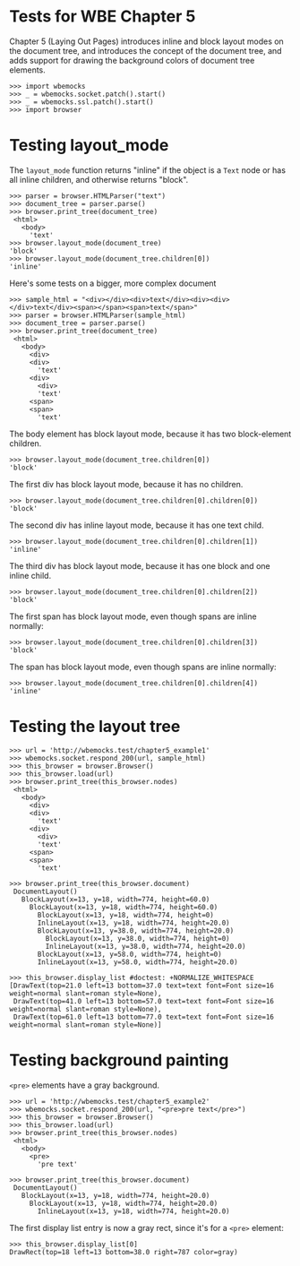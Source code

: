 Tests for WBE Chapter 5
=======================

Chapter 5 (Laying Out Pages) introduces inline and block layout modes on
the document tree, and introduces the concept of the document tree, and
adds support for drawing the background colors of document tree elements.

    >>> import wbemocks
    >>> _ = wbemocks.socket.patch().start()
    >>> _ = wbemocks.ssl.patch().start()
    >>> import browser

Testing layout_mode
===================

The `layout_mode` function returns "inline" if the object is a `Text` node
or has all inline children, and otherwise returns "block".

    >>> parser = browser.HTMLParser("text")
    >>> document_tree = parser.parse()
    >>> browser.print_tree(document_tree)
     <html>
       <body>
         'text'
    >>> browser.layout_mode(document_tree)
    'block'
    >>> browser.layout_mode(document_tree.children[0])
    'inline'
    
Here's some tests on a bigger, more complex document

    >>> sample_html = "<div></div><div>text</div><div><div></div>text</div><span></span><span>text</span>"
    >>> parser = browser.HTMLParser(sample_html)
    >>> document_tree = parser.parse()
    >>> browser.print_tree(document_tree)
     <html>
       <body>
         <div>
         <div>
           'text'
         <div>
           <div>
           'text'
         <span>
         <span>
           'text'

The body element has block layout mode, because it has two block-element children.

    >>> browser.layout_mode(document_tree.children[0])
    'block'

The first div has block layout mode, because it has no children.

    >>> browser.layout_mode(document_tree.children[0].children[0])
    'block'

The second div has inline layout mode, because it has one text child.

    >>> browser.layout_mode(document_tree.children[0].children[1])
    'inline'

The third div has block layout mode, because it has one block and one inline child.

    >>> browser.layout_mode(document_tree.children[0].children[2])
    'block'

The first span has block layout mode, even though spans are inline normally:

    >>> browser.layout_mode(document_tree.children[0].children[3])
    'block'

The span has block layout mode, even though spans are inline normally:

    >>> browser.layout_mode(document_tree.children[0].children[4])
    'inline'

Testing the layout tree
=======================

    >>> url = 'http://wbemocks.test/chapter5_example1'
    >>> wbemocks.socket.respond_200(url, sample_html)
    >>> this_browser = browser.Browser()
    >>> this_browser.load(url)
    >>> browser.print_tree(this_browser.nodes)
     <html>
       <body>
         <div>
         <div>
           'text'
         <div>
           <div>
           'text'
         <span>
         <span>
           'text'

    >>> browser.print_tree(this_browser.document)
     DocumentLayout()
       BlockLayout(x=13, y=18, width=774, height=60.0)
         BlockLayout(x=13, y=18, width=774, height=60.0)
           BlockLayout(x=13, y=18, width=774, height=0)
           InlineLayout(x=13, y=18, width=774, height=20.0)
           BlockLayout(x=13, y=38.0, width=774, height=20.0)
             BlockLayout(x=13, y=38.0, width=774, height=0)
             InlineLayout(x=13, y=38.0, width=774, height=20.0)
           BlockLayout(x=13, y=58.0, width=774, height=0)
           InlineLayout(x=13, y=58.0, width=774, height=20.0)

    >>> this_browser.display_list #doctest: +NORMALIZE_WHITESPACE
    [DrawText(top=21.0 left=13 bottom=37.0 text=text font=Font size=16 weight=normal slant=roman style=None), 
     DrawText(top=41.0 left=13 bottom=57.0 text=text font=Font size=16 weight=normal slant=roman style=None), 
     DrawText(top=61.0 left=13 bottom=77.0 text=text font=Font size=16 weight=normal slant=roman style=None)]

Testing background painting
===========================

`<pre>` elements have a gray background.

    >>> url = 'http://wbemocks.test/chapter5_example2'
    >>> wbemocks.socket.respond_200(url, "<pre>pre text</pre>")
    >>> this_browser = browser.Browser()
    >>> this_browser.load(url)
    >>> browser.print_tree(this_browser.nodes)
     <html>
       <body>
         <pre>
           'pre text'

    >>> browser.print_tree(this_browser.document)
     DocumentLayout()
       BlockLayout(x=13, y=18, width=774, height=20.0)
         BlockLayout(x=13, y=18, width=774, height=20.0)
           InlineLayout(x=13, y=18, width=774, height=20.0)

The first display list entry is now a gray rect, since it's for a `<pre>` element:

    >>> this_browser.display_list[0]
    DrawRect(top=18 left=13 bottom=38.0 right=787 color=gray)
